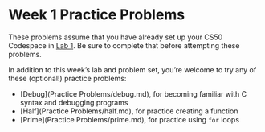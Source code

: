 # Week 1 Practice Problems


These problems assume that you have already set up your CS50 Codespace in [Lab 1](../../labs/1/). Be sure to complete that before attempting these problems.


In addition to this week’s lab and problem set, you’re welcome to try any of these (optional!) practice problems:


* [Debug](Practice Problems/debug.md), for becoming familiar with C syntax and debugging programs
* [Half](Practice Problems/half.md), for practice creating a function
* [Prime](Practice Problems/prime.md), for practice using `for` loops







